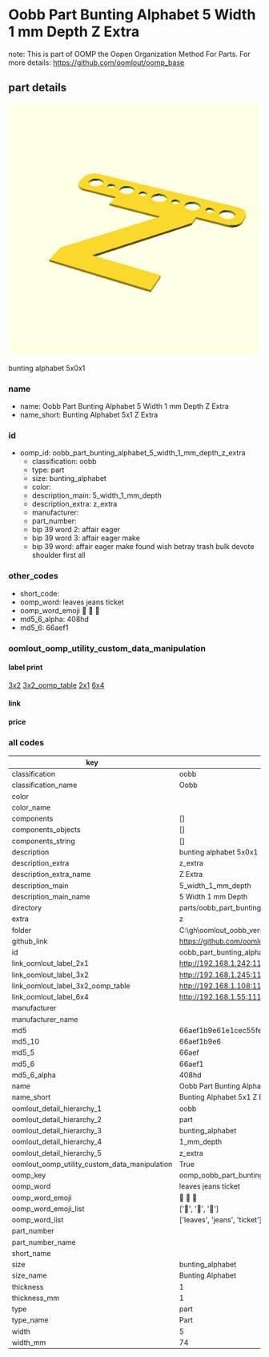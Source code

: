 # Oobb Part Bunting Alphabet 5 Width 1 mm Depth Z Extra  

note: This is part of OOMP the Oopen Organization Method For Parts. For more details: https://github.com/oomlout/oomp_base

##  part details
  

[![](3dpr.png)](3dpr.png)

bunting alphabet 5x0x1



### name
* name: Oobb Part Bunting Alphabet 5 Width 1 mm Depth Z Extra
* name_short: Bunting Alphabet 5x1 Z Extra
### id
* oomp_id: oobb_part_bunting_alphabet_5_width_1_mm_depth_z_extra
  * classification: oobb
  * type: part
  * size: bunting_alphabet
  * color: 
  * description_main: 5_width_1_mm_depth
  * description_extra: z_extra
  * manufacturer: 
  * part_number: 
  * bip 39 word 2: affair eager
  * bip 39 word 3: affair eager make
  * bip 39 word: affair eager make found wish betray trash bulk devote shoulder first all

### other_codes
* short_code: 
* oomp_word: leaves jeans ticket
* oomp_word_emoji :leaves: :jeans: :ticket:
* md5_6_alpha: 408hd
* md5_6: 66aef1






### oomlout_oomp_utility_custom_data_manipulation
#### label print
[3x2](http://192.168.1.245:1112/?label=oomp%20408hd)
[3x2_oomp_table](http://192.168.1.108:1112/?label=oomp%20408hd)
[2x1](http://192.168.1.242:1112/?label=oomp%20408hd)
[6x4](http://192.168.1.55:1112/?label=oomp%20408hd)    

#### link

                              

#### price







### all codes 
| key | value |  
| --- | --- |  
| classification | oobb |  
| classification_name | Oobb |  
| color |  |  
| color_name |  |  
| components | [] |  
| components_objects | [] |  
| components_string | [] |  
| description | bunting alphabet 5x0x1 |  
| description_extra | z_extra |  
| description_extra_name | Z Extra |  
| description_main | 5_width_1_mm_depth |  
| description_main_name | 5 Width 1 mm Depth |  
| directory | parts/oobb_part_bunting_alphabet_5_width_1_mm_depth_z_extra |  
| extra | z |  
| folder | C:\gh\oomlout_oobb_version_4_generated_parts\things\oobb_part_bunting_alphabet_5_width_1_mm_depth_z_extra |  
| github_link | https://github.com/oomlout/oomlout_oomp_part_src/tree/main/parts/oobb_part_bunting_alphabet_5_width_1_mm_depth_z_extra |  
| id | oobb_part_bunting_alphabet_5_width_1_mm_depth_z_extra |  
| link_oomlout_label_2x1 | http://192.168.1.242:1112/?label=oomp%20408hd |  
| link_oomlout_label_3x2 | http://192.168.1.245:1112/?label=oomp%20408hd |  
| link_oomlout_label_3x2_oomp_table | http://192.168.1.108:1112/?label=oomp%20408hd |  
| link_oomlout_label_6x4 | http://192.168.1.55:1112/?label=oomp%20408hd |  
| manufacturer |  |  
| manufacturer_name |  |  
| md5 | 66aef1b9e61e1cec55fe45c30d113822 |  
| md5_10 | 66aef1b9e6 |  
| md5_5 | 66aef |  
| md5_6 | 66aef1 |  
| md5_6_alpha | 408hd |  
| name | Oobb Part Bunting Alphabet 5 Width 1 mm Depth Z Extra |  
| name_short | Bunting Alphabet 5x1 Z Extra |  
| oomlout_detail_hierarchy_1 | oobb |  
| oomlout_detail_hierarchy_2 | part |  
| oomlout_detail_hierarchy_3 | bunting_alphabet |  
| oomlout_detail_hierarchy_4 | 1_mm_depth |  
| oomlout_detail_hierarchy_5 | z_extra |  
| oomlout_oomp_utility_custom_data_manipulation | True |  
| oomp_key | oomp_oobb_part_bunting_alphabet_5_width_1_mm_depth_z_extra |  
| oomp_word | leaves jeans ticket |  
| oomp_word_emoji | :leaves: :jeans: :ticket: |  
| oomp_word_emoji_list | [':leaves:', ':jeans:', ':ticket:'] |  
| oomp_word_list | ['leaves', 'jeans', 'ticket'] |  
| part_number |  |  
| part_number_name |  |  
| short_name |  |  
| size | bunting_alphabet |  
| size_name | Bunting Alphabet |  
| thickness | 1 |  
| thickness_mm | 1 |  
| type | part |  
| type_name | Part |  
| width | 5 |  
| width_mm | 74 |  
